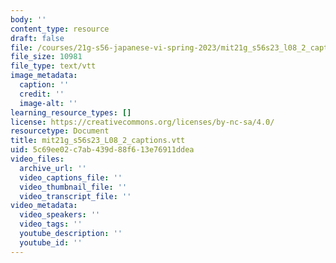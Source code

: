 ```yaml
---
body: ''
content_type: resource
draft: false
file: /courses/21g-s56-japanese-vi-spring-2023/mit21g_s56s23_l08_2_captions.vtt
file_size: 10981
file_type: text/vtt
image_metadata:
  caption: ''
  credit: ''
  image-alt: ''
learning_resource_types: []
license: https://creativecommons.org/licenses/by-nc-sa/4.0/
resourcetype: Document
title: mit21g_s56s23_L08_2_captions.vtt
uid: 5c69ee02-c7ab-439d-88f6-13e76911ddea
video_files:
  archive_url: ''
  video_captions_file: ''
  video_thumbnail_file: ''
  video_transcript_file: ''
video_metadata:
  video_speakers: ''
  video_tags: ''
  youtube_description: ''
  youtube_id: ''
---
```

